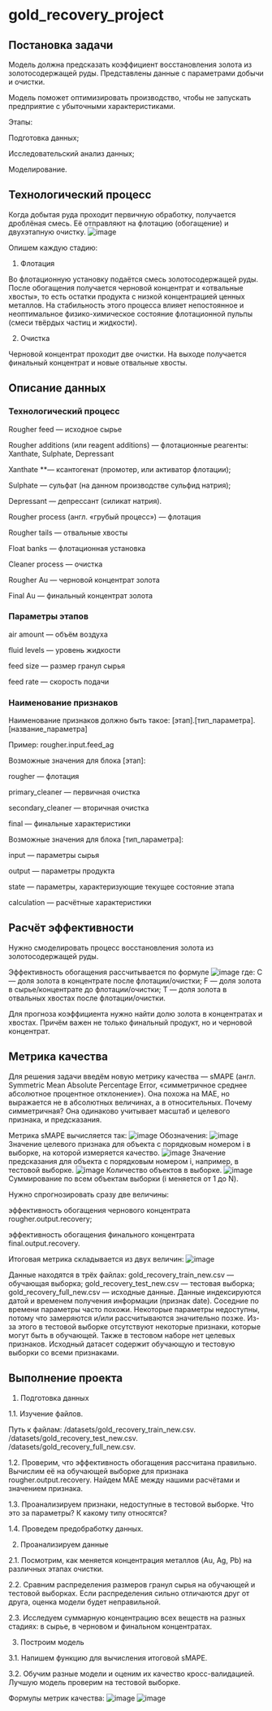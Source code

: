 # gold_recovery_project

## Постановка задачи

Модель должна предсказать коэффициент восстановления золота из золотосодержащей руды. Представлены данные с параметрами добычи и очистки.

Модель поможет оптимизировать производство, чтобы не запускать предприятие с убыточными характеристиками.

Этапы:

Подготовка данных;

Исследовательский анализ данных;

Моделирование.

## Технологический процесс
Когда добытая руда проходит первичную обработку, получается дроблёная смесь. Её отправляют на флотацию (обогащение) и двухэтапную очистку.
![image](https://user-images.githubusercontent.com/44114329/173049062-73856a75-d78b-439c-93f7-b8fde1668127.png)

Опишем каждую стадию:
1. Флотация

Во флотационную установку подаётся смесь золотосодержащей руды. После обогащения получается черновой концентрат и «отвальные хвосты», то есть остатки продукта с низкой концентрацией ценных металлов.
На стабильность этого процесса влияет непостоянное и неоптимальное физико-химическое состояние флотационной пульпы (смеси твёрдых частиц и жидкости).

2. Очистка

Черновой концентрат проходит две очистки. На выходе получается финальный концентрат и новые отвальные хвосты.

## Описание данных

### Технологический процесс

Rougher feed — исходное сырье

Rougher additions (или reagent additions) — флотационные реагенты: Xanthate, Sulphate, Depressant

Xanthate **— ксантогенат (промотер, или активатор флотации);

Sulphate — сульфат (на данном производстве сульфид натрия);

Depressant — депрессант (силикат натрия).

Rougher process (англ. «грубый процесс») — флотация

Rougher tails — отвальные хвосты

Float banks — флотационная установка

Cleaner process — очистка

Rougher Au — черновой концентрат золота

Final Au — финальный концентрат золота

### Параметры этапов

air amount — объём воздуха

fluid levels — уровень жидкости

feed size — размер гранул сырья

feed rate — скорость подачи

### Наименование признаков

Наименование признаков должно быть такое:
[этап].[тип_параметра].[название_параметра]

Пример: rougher.input.feed_ag

Возможные значения для блока [этап]:

rougher — флотация

primary_cleaner — первичная очистка

secondary_cleaner — вторичная очистка

final — финальные характеристики

Возможные значения для блока [тип_параметра]:

input — параметры сырья

output — параметры продукта

state — параметры, характеризующие текущее состояние этапа

calculation — расчётные характеристики

## Расчёт эффективности

Нужно смоделировать процесс восстановления золота из золотосодержащей руды.

Эффективность обогащения рассчитывается по формуле
![image](https://user-images.githubusercontent.com/44114329/173049986-99a1b1e1-19a3-4665-b824-0e81e334d7c7.png)
где:
C — доля золота в концентрате после флотации/очистки;
F — доля золота в сырье/концентрате до флотации/очистки;
T — доля золота в отвальных хвостах после флотации/очистки.

Для прогноза коэффициента нужно найти долю золота в концентратах и хвостах. Причём важен не только финальный продукт, но и черновой концентрат.

## Метрика качества

Для решения задачи введём новую метрику качества — sMAPE (англ. Symmetric Mean Absolute Percentage Error, «симметричное среднее абсолютное процентное отклонение»).
Она похожа на MAE, но выражается не в абсолютных величинах, а в относительных. Почему симметричная? Она одинаково учитывает масштаб и целевого признака, и предсказания.

Метрика sMAPE вычисляется так:
![image](https://user-images.githubusercontent.com/44114329/173050194-ce13321e-3bf2-44a1-a4af-93e1dae31702.png)
Обозначения:
![image](https://user-images.githubusercontent.com/44114329/173050431-ed178832-a741-499b-a1e4-802d923e3321.png)
Значение целевого признака для объекта с порядковым номером i в выборке, на которой измеряется качество.
![image](https://user-images.githubusercontent.com/44114329/173050454-1e5e2e2d-563c-4bcb-8dd9-41bd1b99128b.png)
Значение предсказания для объекта с порядковым номером i, например, в тестовой выборке.
![image](https://user-images.githubusercontent.com/44114329/173050505-ac71ca3c-f540-4256-a797-6f5f19f50919.png)
Количество объектов в выборке.
![image](https://user-images.githubusercontent.com/44114329/173050528-7452d779-5fb1-41f5-a54a-c2bf0a8f54f9.png)
Суммирование по всем объектам выборки (i меняется от 1 до N).

Нужно спрогнозировать сразу две величины:

эффективность обогащения чернового концентрата rougher.output.recovery;

эффективность обогащения финального концентрата final.output.recovery.

Итоговая метрика складывается из двух величин:
![image](https://user-images.githubusercontent.com/44114329/173050575-381a9ac1-2930-4ab2-89e3-3d01dfa3b57c.png)

Данные находятся в трёх файлах:
gold_recovery_train_new.csv — обучающая выборка;
gold_recovery_test_new.csv — тестовая выборка;
gold_recovery_full_new.csv — исходные данные.
Данные индексируются датой и временем получения информации (признак date). Соседние по времени параметры часто похожи.
Некоторые параметры недоступны, потому что замеряются и/или рассчитываются значительно позже. Из-за этого в тестовой выборке отсутствуют некоторые признаки, которые могут быть в обучающей. Также в тестовом наборе нет целевых признаков.
Исходный датасет содержит обучающую и тестовую выборки со всеми признаками.

## Выполнение проекта
1. Подготовка данных

1.1. Изучение файлов.

Путь к файлам:
/datasets/gold_recovery_train_new.csv. 
/datasets/gold_recovery_test_new.csv. 
/datasets/gold_recovery_full_new.csv. 

1.2. Проверим, что эффективность обогащения рассчитана правильно. Вычислим её на обучающей выборке для признака rougher.output.recovery. Найдем MAE между нашими расчётами и значением признака.

1.3. Проанализируем признаки, недоступные в тестовой выборке. Что это за параметры? К какому типу относятся?

1.4. Проведем предобработку данных.

2. Проанализируем данные

2.1. Посмотрим, как меняется концентрация металлов (Au, Ag, Pb) на различных этапах очистки.

2.2. Сравним распределения размеров гранул сырья на обучающей и тестовой выборках. Если распределения сильно отличаются друг от друга, оценка модели будет неправильной.

2.3. Исследуем суммарную концентрацию всех веществ на разных стадиях: в сырье, в черновом и финальном концентратах.

3. Построим модель

3.1. Напишем функцию для вычисления итоговой sMAPE.

3.2. Обучим разные модели и оценим их качество кросс-валидацией. Лучшую модель проверим на тестовой выборке.

Формулы метрик качества:
![image](https://user-images.githubusercontent.com/44114329/173052008-33c05ff5-eaa7-49de-b3b6-6fcecaa40c24.png)
![image](https://user-images.githubusercontent.com/44114329/173052033-cfadffa4-73f0-40fd-89d8-0ffb45add7a2.png)

